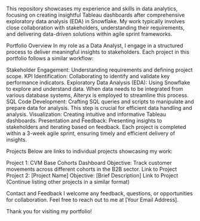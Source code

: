 This repository showcases my experience and skills in data analytics, focusing on creating insightful Tableau dashboards after comprehensive exploratory data analysis (EDA) in Snowflake. My work typically involves close collaboration with stakeholders, understanding their requirements, and delivering data-driven solutions within agile sprint frameworks.

Portfolio Overview
In my role as a Data Analyst, I engage in a structured process to deliver meaningful insights to stakeholders. Each project in this portfolio follows a similar workflow:

Stakeholder Engagement: Understanding requirements and defining project scope.
KPI Identification: Collaborating to identify and validate key performance indicators.
Exploratory Data Analysis (EDA): Using Snowflake to explore and understand data. When data needs to be integrated from various database systems, Alteryx is employed to streamline this process.
SQL Code Development: Crafting SQL queries and scripts to manipulate and prepare data for analysis. This step is crucial for efficient data handling and analysis.
Visualization: Creating intuitive and informative Tableau dashboards.
Presentation and Feedback: Presenting insights to stakeholders and iterating based on feedback.
Each project is completed within a 3-week agile sprint, ensuring timely and efficient delivery of insights.

Projects
Below are links to individual projects showcasing my work:

Project 1: CVM Base Cohorts Dashboard
Objective: Track customer movements across different cohorts in the B2B sector.
Link to Project
Project 2: [Project Name]
Objective: [Brief Description]
Link to Project
(Continue listing other projects in a similar format)

Contact and Feedback
I welcome any feedback, questions, or opportunities for collaboration. Feel free to reach out to me at [Your Email Address].

Thank you for visiting my portfolio!
